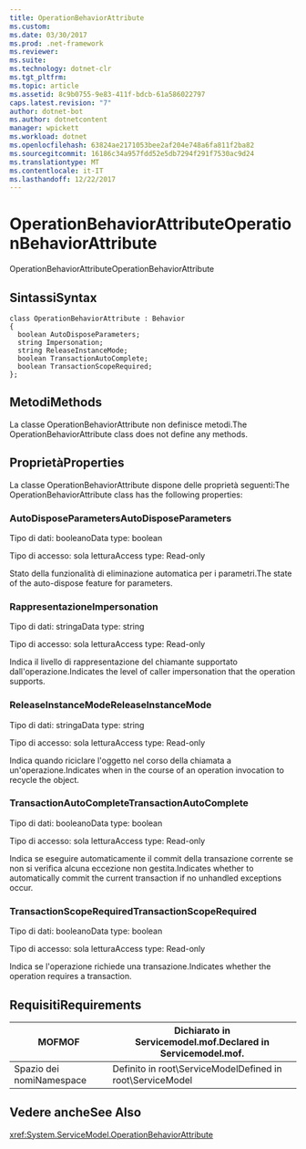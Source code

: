 ```yaml
---
title: OperationBehaviorAttribute
ms.custom: 
ms.date: 03/30/2017
ms.prod: .net-framework
ms.reviewer: 
ms.suite: 
ms.technology: dotnet-clr
ms.tgt_pltfrm: 
ms.topic: article
ms.assetid: 8c9b0755-9e83-411f-bdcb-61a586022797
caps.latest.revision: "7"
author: dotnet-bot
ms.author: dotnetcontent
manager: wpickett
ms.workload: dotnet
ms.openlocfilehash: 63824ae2171053bee2af204e748a6fa811f2ba82
ms.sourcegitcommit: 16186c34a957fdd52e5db7294f291f7530ac9d24
ms.translationtype: MT
ms.contentlocale: it-IT
ms.lasthandoff: 12/22/2017
---
```

# <a name="operationbehaviorattribute"></a><span data-ttu-id="c3c4c-102">OperationBehaviorAttribute</span><span class="sxs-lookup"><span data-stu-id="c3c4c-102">OperationBehaviorAttribute</span></span>
<span data-ttu-id="c3c4c-103">OperationBehaviorAttribute</span><span class="sxs-lookup"><span data-stu-id="c3c4c-103">OperationBehaviorAttribute</span></span>  
  
## <a name="syntax"></a><span data-ttu-id="c3c4c-104">Sintassi</span><span class="sxs-lookup"><span data-stu-id="c3c4c-104">Syntax</span></span>  
  
```  
class OperationBehaviorAttribute : Behavior  
{  
  boolean AutoDisposeParameters;  
  string Impersonation;  
  string ReleaseInstanceMode;  
  boolean TransactionAutoComplete;  
  boolean TransactionScopeRequired;  
};  
```  
  
## <a name="methods"></a><span data-ttu-id="c3c4c-105">Metodi</span><span class="sxs-lookup"><span data-stu-id="c3c4c-105">Methods</span></span>  
 <span data-ttu-id="c3c4c-106">La classe OperationBehaviorAttribute non definisce metodi.</span><span class="sxs-lookup"><span data-stu-id="c3c4c-106">The OperationBehaviorAttribute class does not define any methods.</span></span>  
  
## <a name="properties"></a><span data-ttu-id="c3c4c-107">Proprietà</span><span class="sxs-lookup"><span data-stu-id="c3c4c-107">Properties</span></span>  
 <span data-ttu-id="c3c4c-108">La classe OperationBehaviorAttribute dispone delle proprietà seguenti:</span><span class="sxs-lookup"><span data-stu-id="c3c4c-108">The OperationBehaviorAttribute class has the following properties:</span></span>  
  
### <a name="autodisposeparameters"></a><span data-ttu-id="c3c4c-109">AutoDisposeParameters</span><span class="sxs-lookup"><span data-stu-id="c3c4c-109">AutoDisposeParameters</span></span>  
 <span data-ttu-id="c3c4c-110">Tipo di dati: booleano</span><span class="sxs-lookup"><span data-stu-id="c3c4c-110">Data type: boolean</span></span>  
  
 <span data-ttu-id="c3c4c-111">Tipo di accesso: sola lettura</span><span class="sxs-lookup"><span data-stu-id="c3c4c-111">Access type: Read-only</span></span>  
  
 <span data-ttu-id="c3c4c-112">Stato della funzionalità di eliminazione automatica per i parametri.</span><span class="sxs-lookup"><span data-stu-id="c3c4c-112">The state of the auto-dispose feature for parameters.</span></span>  
  
### <a name="impersonation"></a><span data-ttu-id="c3c4c-113">Rappresentazione</span><span class="sxs-lookup"><span data-stu-id="c3c4c-113">Impersonation</span></span>  
 <span data-ttu-id="c3c4c-114">Tipo di dati: stringa</span><span class="sxs-lookup"><span data-stu-id="c3c4c-114">Data type: string</span></span>  
  
 <span data-ttu-id="c3c4c-115">Tipo di accesso: sola lettura</span><span class="sxs-lookup"><span data-stu-id="c3c4c-115">Access type: Read-only</span></span>  
  
 <span data-ttu-id="c3c4c-116">Indica il livello di rappresentazione del chiamante supportato dall'operazione.</span><span class="sxs-lookup"><span data-stu-id="c3c4c-116">Indicates the level of caller impersonation that the operation supports.</span></span>  
  
### <a name="releaseinstancemode"></a><span data-ttu-id="c3c4c-117">ReleaseInstanceMode</span><span class="sxs-lookup"><span data-stu-id="c3c4c-117">ReleaseInstanceMode</span></span>  
 <span data-ttu-id="c3c4c-118">Tipo di dati: stringa</span><span class="sxs-lookup"><span data-stu-id="c3c4c-118">Data type: string</span></span>  
  
 <span data-ttu-id="c3c4c-119">Tipo di accesso: sola lettura</span><span class="sxs-lookup"><span data-stu-id="c3c4c-119">Access type: Read-only</span></span>  
  
 <span data-ttu-id="c3c4c-120">Indica quando riciclare l'oggetto nel corso della chiamata a un'operazione.</span><span class="sxs-lookup"><span data-stu-id="c3c4c-120">Indicates when in the course of an operation invocation to recycle the object.</span></span>  
  
### <a name="transactionautocomplete"></a><span data-ttu-id="c3c4c-121">TransactionAutoComplete</span><span class="sxs-lookup"><span data-stu-id="c3c4c-121">TransactionAutoComplete</span></span>  
 <span data-ttu-id="c3c4c-122">Tipo di dati: booleano</span><span class="sxs-lookup"><span data-stu-id="c3c4c-122">Data type: boolean</span></span>  
  
 <span data-ttu-id="c3c4c-123">Tipo di accesso: sola lettura</span><span class="sxs-lookup"><span data-stu-id="c3c4c-123">Access type: Read-only</span></span>  
  
 <span data-ttu-id="c3c4c-124">Indica se eseguire automaticamente il commit della transazione corrente se non si verifica alcuna eccezione non gestita.</span><span class="sxs-lookup"><span data-stu-id="c3c4c-124">Indicates whether to automatically commit the current transaction if no unhandled exceptions occur.</span></span>  
  
### <a name="transactionscoperequired"></a><span data-ttu-id="c3c4c-125">TransactionScopeRequired</span><span class="sxs-lookup"><span data-stu-id="c3c4c-125">TransactionScopeRequired</span></span>  
 <span data-ttu-id="c3c4c-126">Tipo di dati: booleano</span><span class="sxs-lookup"><span data-stu-id="c3c4c-126">Data type: boolean</span></span>  
  
 <span data-ttu-id="c3c4c-127">Tipo di accesso: sola lettura</span><span class="sxs-lookup"><span data-stu-id="c3c4c-127">Access type: Read-only</span></span>  
  
 <span data-ttu-id="c3c4c-128">Indica se l'operazione richiede una transazione.</span><span class="sxs-lookup"><span data-stu-id="c3c4c-128">Indicates whether the operation requires a transaction.</span></span>  
  
## <a name="requirements"></a><span data-ttu-id="c3c4c-129">Requisiti</span><span class="sxs-lookup"><span data-stu-id="c3c4c-129">Requirements</span></span>  
  
|<span data-ttu-id="c3c4c-130">MOF</span><span class="sxs-lookup"><span data-stu-id="c3c4c-130">MOF</span></span>|<span data-ttu-id="c3c4c-131">Dichiarato in Servicemodel.mof.</span><span class="sxs-lookup"><span data-stu-id="c3c4c-131">Declared in Servicemodel.mof.</span></span>|  
|---------|-----------------------------------|  
|<span data-ttu-id="c3c4c-132">Spazio dei nomi</span><span class="sxs-lookup"><span data-stu-id="c3c4c-132">Namespace</span></span>|<span data-ttu-id="c3c4c-133">Definito in root\ServiceModel</span><span class="sxs-lookup"><span data-stu-id="c3c4c-133">Defined in root\ServiceModel</span></span>|  
  
## <a name="see-also"></a><span data-ttu-id="c3c4c-134">Vedere anche</span><span class="sxs-lookup"><span data-stu-id="c3c4c-134">See Also</span></span>  
 <xref:System.ServiceModel.OperationBehaviorAttribute>
